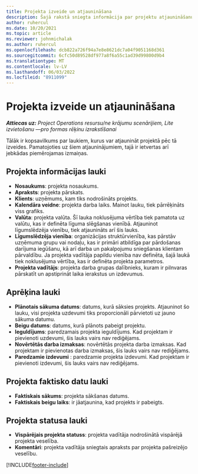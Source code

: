 ```yaml
---
title: Projekta izveide un atjaunināšana
description: Šajā rakstā sniegta informācija par projektu atjaunināšanu Projekta operācijas.
author: ruhercul
ms.date: 10/20/2021
ms.topic: article
ms.reviewer: johnmichalak
ms.author: ruhercul
ms.openlocfilehash: dcb822a726f94a7e8e8621dc7a04f9051168d361
ms.sourcegitcommit: 6cfc50d89528df977a8f6a55c1ad39d99800d9b4
ms.translationtype: MT
ms.contentlocale: lv-LV
ms.lasthandoff: 06/03/2022
ms.locfileid: "8911099"
---
```

# <a name="create-and-update-a-project"></a>Projekta izveide un atjaunināšana

_**Attiecas uz:** Project Operations resursu/ne krājumu scenārijiem, Lite izvietošanu —pro formas rēķinu izrakstīšanai_

Tālāk ir kopsavilkums par laukiem, kurus var atjaunināt projektā pēc tā izveides. Pamatojoties uz šiem atjauninājumiem, tajā ir ietvertas arī jebkādas piemērojamas izmaiņas.

## <a name="project-detail-fields"></a>Projekta informācijas lauki

- **Nosaukums**: projekta nosaukums.
- **Apraksts**: projekta pārskats.
- **Klients**: uzņēmums, kam tiks nodrošināts projekts.
- **Kalendāra veidne**: projekta darba laiks. Mainot lauku, tiek pārrēķināts viss grafiks.
- **Valūta**: projekta valūta. Šī lauka noklusējuma vērtība tiek pamatota uz valūtu, kas ir definēta līguma slēgšanas vienībā. Atjauninot līgumslēdzēja vienību, tiek atjaunināts arī šis lauks.
- **Līgumslēdzēja vienība**: organizācijas struktūrvienība, kas pārstāv uzņēmuma grupu vai nodaļu, kas ir primāri atbildīga par pārdošanas darījuma iegūšanu, kā arī darba un pakalpojumu sniegšanas klientam pārvaldību.  Ja projekta vadītāja papildu vienība nav definēta, šajā laukā tiek noklusējuma vērtība, kas ir definēta projekta parametros.
- **Projekta vadītājs**: projekta darba grupas dalībnieks, kuram ir pilnvaras pārskatīt un apstiprināt laika ierakstus un izdevumus.

## <a name="estimate-fields"></a>Aprēķina lauki

- **Plānotais sākuma datums**: datums, kurā sāksies projekts. Atjauninot šo lauku, visi projekta uzdevumi tiks proporcionāli pārvietoti uz jauno sākuma datumu.
- **Beigu datums**: datums, kurā plānots pabeigt projektu.
- **Ieguldījums**: paredzamais projekta ieguldījums. Kad projektam ir pievienoti uzdevumi, šis lauks vairs nav rediģējams.
- **Novērtētās darba izmaksas**: novērtētās projekta darba izmaksas. Kad projektam ir pievienotas darba izmaksas, šis lauks vairs nav rediģējams.
- **Paredzamie izdevumi** : paredzamie projekta izdevumi. Kad projektam ir pievienoti izdevumi, šis lauks vairs nav rediģējams.

## <a name="project-actual-fields"></a>Projekta faktisko datu lauki
- **Faktiskais sākums**: projekta sākšanas datums.
- **Faktiskais beigu laiks**: ir jāatjaunina, kad projekts ir pabeigts.

## <a name="project-status-fields"></a>Projekta statusa lauki

- **Vispārējais projekta statuss**: projekta vadītāja nodrošinātā vispārējā projekta veselība.
- **Komentāri**: projekta vadītāja sniegtais apraksts par projekta pašreizējo veselību.



[!INCLUDE[footer-include](../includes/footer-banner.md)]
